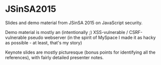 # JSinSA2015
Slides and demo material from JSinSA 2015 on JavaScript security.

Demo material is mostly an (intentionally ;) XSS-vulnerable / CSRF-vulnerable pseudo webserver (in the spirit of MySpace I made it as hacky as possible - at least, that's my story)

Keynote slides are mostly picturesque (bonus points for identifying all the references), with fairly detailed presenter notes.
